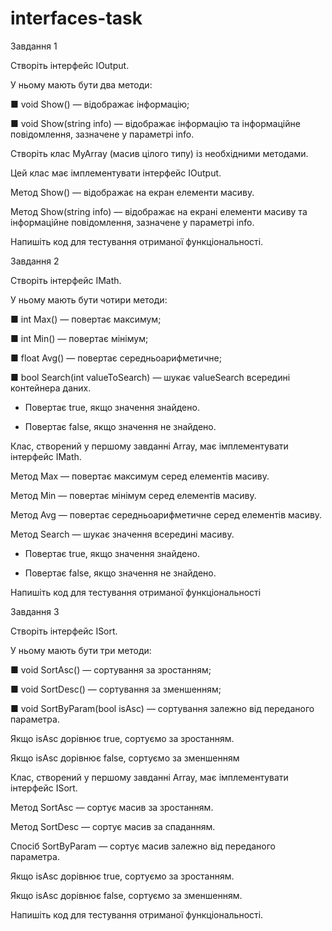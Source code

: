 ﻿# interfaces-task

Завдання 1 

Створіть інтерфейс IOutput.

У ньому мають бути два методи:

■ void Show() — відображає інформацію;

■ void Show(string info) — відображає інформацію та інформаційне повідомлення, зазначене у параметрі info.

Створіть клас MyArray (масив цілого типу) із необхідними методами.

Цей клас має імплементувати інтерфейс IOutput.

Метод Show() — відображає на екран елементи масиву.

Метод Show(string info) — відображає на екрані елементи масиву та інформаційне повідомлення, зазначене у параметрі info.

Напишіть код для тестування отриманої функціональності.

Завдання 2 

Створіть інтерфейс IMath.

У ньому мають бути чотири методи:

■ int Max() — повертає максимум;

■ int Min() — повертає мінімум;

■ float Avg() — повертає середньоарифметичне;

■ bool Search(int valueToSearch) — шукає valueSearch всередині контейнера даних.

- Повертає true, якщо значення знайдено.

- Повертає false, якщо значення не знайдено.

Клас, створений у першому завданні Array, має імплементувати інтерфейс IMath.

Метод Max — повертає максимум серед елементів масиву.

Метод Min — повертає мінімум серед елементів масиву.

Метод Avg — повертає середньоарифметичне серед елементів масиву.

Метод Search — шукає значення всередині масиву.

- Повертає true, якщо значення знайдено.

- Повертає false, якщо значення не знайдено.

Напишіть код для тестування отриманої функціональності

Завдання 3

Створіть інтерфейс ISort.

У ньому мають бути три методи:

■ void SortAsc() — сортування за зростанням;

■ void SortDesc() — сортування за зменшенням;

■ void SortByParam(bool isAsc) — сортування залежно від переданого параметра.

Якщо isAsc дорівнює true, сортуємо за зростанням.

Якщо isAsc дорівнює false, сортуємо за зменшенням

Клас, створений у першому завданні Array, має імплементувати інтерфейс ISort.

Метод SortAsc — сортує масив за зростанням.

Метод SortDesc — сортує масив за спаданням.

Спосіб SortByParam — сортує масив залежно від переданого параметра.

Якщо isAsc дорівнює true, сортуємо за зростанням.

Якщо isAsc дорівнює false, сортуємо за зменшенням.

Напишіть код для тестування отриманої функціональності.
